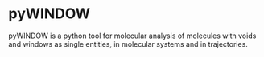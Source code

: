 # pyWINDOW
pyWINDOW is a python tool for molecular analysis of molecules with voids and windows as single entities, in molecular systems and in trajectories.
